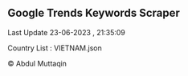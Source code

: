 

## Google Trends Keywords Scraper 
 
Last Update 23-06-2023 , 21:35:09

Country List :
VIETNAM.json



© Abdul Muttaqin 
